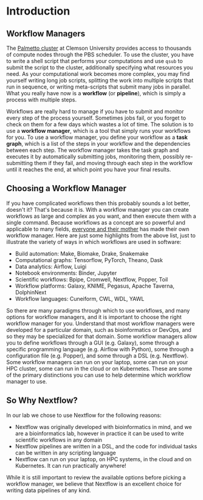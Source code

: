 # Introduction

## Workflow Managers

The [Palmetto cluster](https://www.palmetto.clemson.edu/) at Clemson University provides access to thousands of compute nodes through the PBS scheduler. To use the cluster, you have to write a shell script that performs your computations and use `qsub` to submit the script to the cluster, additionally specifying what resources you need. As your computational work becomes more complex, you may find yourself writing long job scripts, splitting the work into multiple scripts that run in sequence, or writing meta-scripts that submit many jobs in parallel. What you really have now is a __workflow__ (or __pipeline__), which is simply a process with multiple steps.

Workflows are really hard to manage if you have to submit and monitor every step of the process yourself. Sometimes jobs fail, or you forget to check on them for a few days which wastes a lot of time. The solution is to use a __workflow manager__, which is a tool that simply runs your workflows for you. To use a workflow manager, you define your workflow as a __task graph__, which is a list of the steps in your workflow and the dependencies between each step. The workflow manager takes the task graph and executes it by automatically submitting jobs, monitoring them, possibly re-submitting them if they fail, and moving through each step in the workflow until it reaches the end, at which point you have your final results.

## Choosing a Workflow Manager

If you have complicated workflows then this probably sounds a lot better, doesn't it? That's because it is. With a workflow manager you can create workflows as large and complex as you want, and then execute them with a single command. Because workflows as a concept are so powerful and applicable to many fields, [everyone and their mother](https://github.com/pditommaso/awesome-pipeline) has made their own workflow manager. Here are just some highlights from the above list, just to illustrate the variety of ways in which workflows are used in software:

- Build automation: Make, Biomake, Drake, Snakemake
- Computational graphs: Tensorflow, PyTorch, Theano, Dask
- Data analytics: Airflow, Luigi
- Notebook environments: Binder, Jupyter
- Scientific workflows: Bpipe, Cromwell, Nextflow, Popper, Toil
- Workflow platforms: Galaxy, KNIME, Pegasus, Apache Taverna, DolphinNext
- Workflow languages: Cuneiform, CWL, WDL, YAWL

So there are many paradigms through which to use workflows, and many options for workflow managers, and it is important to choose the right workflow manager for you. Understand that most workflow managers were developed for a particular domain, such as bioinformatics or DevOps, and so they may be specialized for that domain. Some workflow managers allow you to define workflows through a GUI (e.g. Galaxy), some through a specific programming language (e.g. Airflow with Python), some through a configuration file (e.g. Popper), and some through a DSL (e.g. Nextflow). Some workflow managers can run on your laptop, some can run on your HPC cluster, some can run in the cloud or on Kubernetes. These are some of the primary distinctions you can use to help determine which workflow manager to use.

## So Why Nextflow?

In our lab we chose to use Nextflow for the following reasons:

- Nextflow was originally developed with bioinformatics in mind, and we are a bioinformatics lab, however in practice it can be used to write scientific workflows in any domain
- Nextflow pipelines are written in a DSL, and the code for individual tasks can be written in any scripting language
- Nextflow can run on your laptop, on HPC systems, in the cloud and on Kubernetes. It can run practically anywhere!

While it is still important to review the available options before picking a workflow manager, we believe that Nextflow is an excellent choice for writing data pipelines of any kind.
